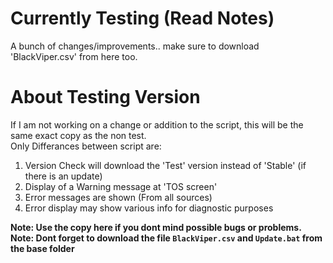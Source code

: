 # Currently Testing (Read Notes)
A bunch of changes/improvements.. make sure to download 'BlackViper.csv' from here too.

# About Testing Version
If I am not working on a change or addition to the script, this will be the same exact copy as the non test.<br />
Only Differances between script are:
1. Version Check will download the 'Test' version instead of 'Stable' (if there is an update)
2. Display of a Warning message at 'TOS screen'
3. Error messages are shown (From all sources)
4. Error display may show various info for diagnostic purposes

**Note: Use the copy here if you dont mind possible bugs or problems.**<br />
**Note: Dont forget to download the file `BlackViper.csv` and `Update.bat` from the base folder**
